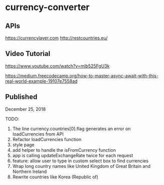 # currency-converter

## APIs
https://currencylayer.com
http://restcountries.eu/

## Video Tutorial
https://www.youtube.com/watch?v=mlb525FgU3k

https://medium.freecodecamp.org/how-to-master-async-await-with-this-real-world-example-19107e7558ad

## Published
December 25, 2018

TODO:
1. The line currency.countries[0].flag generates an error on loadCurrencies from API
2. Refactor loadCurrencies function
3. style page
4. add helper to handle the isFromCurrency function
5. app is calling updateExchangeRate twice for each request
6. feature: allow user to type in custom select box to find currencies
7. Wrap long country names like United Kingdom of Great Britain and Northern Ireland
8. Rewrite countries like Korea (Republic of)

